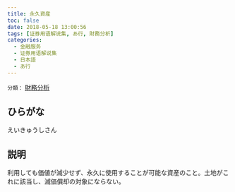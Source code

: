 ```yaml
---
title: 永久資産
toc: false
date: 2018-05-18 13:00:56
tags: [证券用语解说集, あ行, 財務分析]
categories:
  - 金融服务
  - 证券用语解说集
  - 日本語
  - あ行
---
```


`分類：` [財務分析](/tags/財務分析/)

## ひらがな

えいきゅうしさん

## 説明

利用しても価値が減少せず、永久に使用することが可能な資産のこと。土地がこれに該当し、減価償却の対象にならない。
